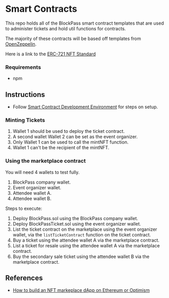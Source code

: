 # Smart Contracts

This repo holds all of the BlockPass smart contract templates that are used to administer tickets and hold util functions for contracts.

The majority of these contracts will be based off templates from [OpenZeppelin](https://docs.openzeppelin.com/contracts/4.x/).

Here is a link to the [ERC-721 NFT Standard](https://eips.ethereum.org/EIPS/eip-721)

### Requirements
* npm

## Instructions
* Follow [Smart Contract Development Environment](https://www.notion.so/Smart-Contract-Development-Environment-7b72d463198342ff87779840b47666b4) for steps on setup.

### Minting Tickets
1. Wallet 1 should be used to deploy the ticket contract.
2. A second wallet Wallet 2 can be set as the event organizer.
3. Only Wallet 1 can be used to call the mintNFT function.
4. Wallet 1 can't be the recipient of the mintNFT.

### Using the marketplace contract

You will need 4 wallets to test fully.
1. BlockPass company wallet.
2. Event organizer wallet.
3. Attendee wallet A.
4. Attendee wallet B.

Steps to execute:

1. Deploy BlockPass.sol using the BlockPass company wallet.
2. Deploy BlockPassTicket.sol using the event organizer wallet.
3. List the ticket contract on the marketplace using the event organizer wallet, via the `listTicketContract` function on the ticket contract.
4. Buy a ticket using the attendee wallet A via the marketplace contract.
5. List a ticket for resale using the attendee wallet A via the marketplace contract.
6. Buy the secondary sale ticket using the attendee wallet B via the marketplace contract.


## References
* [How to build an NFT markeplace dApp on Ethereum or Optimism](https://trufflesuite.com/guides/nft-marketplace/#overview)